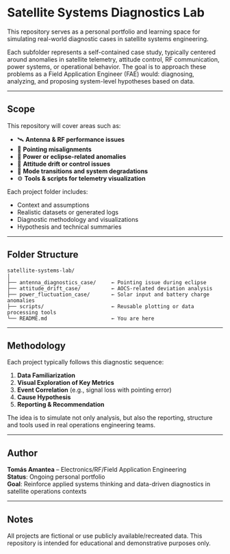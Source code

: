 
# Satellite Systems Diagnostics Lab

This repository serves as a personal portfolio and learning space for simulating real-world diagnostic cases in satellite systems engineering.

Each subfolder represents a self-contained case study, typically centered around anomalies in satellite telemetry, attitude control, RF communication, power systems, or operational behavior. The goal is to approach these problems as a Field Application Engineer (FAE) would: diagnosing, analyzing, and proposing system-level hypotheses based on data.

---

## Scope

This repository will cover areas such as:

- 🛰️ **Antenna & RF performance issues**
- 📡 **Pointing misalignments**
- 🔋 **Power or eclipse-related anomalies**
- 🧭 **Attitude drift or control issues**
- 🧠 **Mode transitions and system degradations**
- ⚙️ **Tools & scripts for telemetry visualization**

Each project folder includes:

- Context and assumptions
- Realistic datasets or generated logs
- Diagnostic methodology and visualizations
- Hypothesis and technical summaries

---

## Folder Structure

```
satellite-systems-lab/
│
├── antenna_diagnostics_case/     ← Pointing issue during eclipse
├── attitude_drift_case/          ← AOCS-related deviation analysis
├── power_fluctuation_case/       ← Solar input and battery charge anomalies
├── scripts/                      ← Reusable plotting or data processing tools
└── README.md                     ← You are here
```

---

## Methodology

Each project typically follows this diagnostic sequence:

1. **Data Familiarization**
2. **Visual Exploration of Key Metrics**
3. **Event Correlation** (e.g., signal loss with pointing error)
4. **Cause Hypothesis**
5. **Reporting & Recommendation**

The idea is to simulate not only analysis, but also the reporting, structure and tools used in real operations engineering teams.

---

## Author

**Tomás Amantea** – Electronics/RF/Field Application Engineering  
**Status**: Ongoing personal portfolio  
**Goal**: Reinforce applied systems thinking and data-driven diagnostics in satellite operations contexts

---

## Notes

All projects are fictional or use publicly available/recreated data. This repository is intended for educational and demonstrative purposes only.
